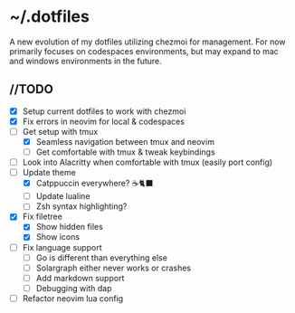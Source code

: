 # ~/.dotfiles

A new evolution of my dotfiles utilizing chezmoi for management. For now primarily focuses on codespaces environments, but may expand to mac and windows environments in the future.

## //TODO
- [x] Setup current dotfiles to work with chezmoi
- [x] Fix errors in neovim for local & codespaces
- [ ] Get setup with tmux
  - [x] Seamless navigation between tmux and neovim
  - [ ] Get comfortable with tmux & tweak keybindings
- [ ] Look into Alacritty when comfortable with tmux (easily port config)
- [ ] Update theme
  - [x] Catppuccin everywhere? ☕🐈‍⬛
  - [ ] Update lualine
  - [ ] Zsh syntax highlighting?
- [x] Fix filetree
  - [x] Show hidden files
  - [x] Show icons
- [ ] Fix language support
  - [ ] Go is different than everything else
  - [ ] Solargraph either never works or crashes
  - [ ] Add markdown support
  - [ ] Debugging with dap
- [ ] Refactor neovim lua config
